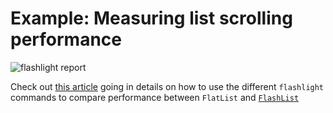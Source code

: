 # Example: Measuring list scrolling performance

![flashlight report](https://assets-global.website-files.com/62c6fbddb12bb54622241c3d/651705b69d012ff086713b43_flashlight%20report.png)

Check out [this article](https://www.bam.tech/article/measuring-react-native-performance-with-flashlight) going in details on how to use the different `flashlight` commands to compare performance between `FlatList` and [`FlashList`](https://shopify.github.io/flash-list/)
